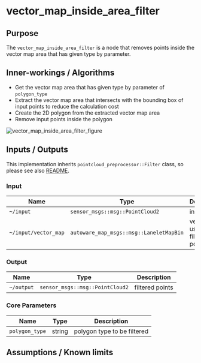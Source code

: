 # vector_map_inside_area_filter

## Purpose

The `vector_map_inside_area_filter` is a node that removes points inside the vector map area that has given type by parameter.

## Inner-workings / Algorithms

- Get the vector map area that has given type by parameter of `polygon_type`
- Extract the vector map area that intersects with the bounding box of input points to reduce the calculation cost
- Create the 2D polygon from the extracted vector map area
- Remove input points inside the polygon

![vector_map_inside_area_filter_figure](./image/vector_map_inside_area_filter_overview.svg)

## Inputs / Outputs

This implementation inherits `pointcloud_preprocessor::Filter` class, so please see also [README](../README.md).

### Input

| Name                 | Type                                    | Description                          |
| -------------------- | --------------------------------------- | ------------------------------------ |
| `~/input`            | `sensor_msgs::msg::PointCloud2`         | input points                         |
| `~/input/vector_map` | `autoware_map_msgs::msg::LaneletMapBin` | vector map used for filtering points |

### Output

| Name       | Type                            | Description     |
| ---------- | ------------------------------- | --------------- |
| `~/output` | `sensor_msgs::msg::PointCloud2` | filtered points |

### Core Parameters

| Name           | Type   | Description                 |
| -------------- | ------ | --------------------------- |
| `polygon_type` | string | polygon type to be filtered |

## Assumptions / Known limits
